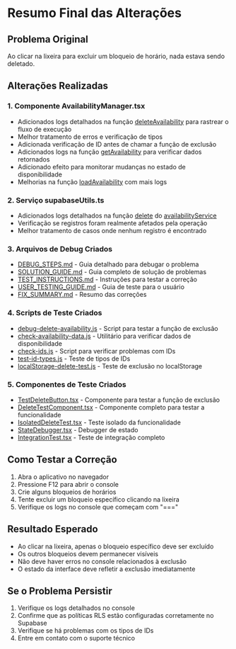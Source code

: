 # Resumo Final das Alterações

## Problema Original
Ao clicar na lixeira para excluir um bloqueio de horário, nada estava sendo deletado.

## Alterações Realizadas

### 1. Componente AvailabilityManager.tsx
- Adicionados logs detalhados na função [deleteAvailability](file:///c:/Users/vanes/OneDrive/%C3%81rea%20de%20Trabalho/Studio%20Nail%20App/nailApp%20-%20Copia/src/components/AvailabilityManager.tsx#L110-L182) para rastrear o fluxo de execução
- Melhor tratamento de erros e verificação de tipos
- Adicionada verificação de ID antes de chamar a função de exclusão
- Adicionados logs na função [getAvailability](file:///c:/Users/vanes/OneDrive/%C3%81rea%20de%20Trabalho/Studio%20Nail%20App/nailApp%20-%20Copia/src/components/AvailabilityManager.tsx#L75-L126) para verificar dados retornados
- Adicionado efeito para monitorar mudanças no estado de disponibilidade
- Melhorias na função [loadAvailability](file:///c:/Users/vanes/OneDrive/%C3%81rea%20de%20Trabalho/Studio%20Nail%20App/nailApp%20-%20Copia/src/components/AvailabilityManager.tsx#L61-L73) com mais logs

### 2. Serviço supabaseUtils.ts
- Adicionados logs detalhados na função [delete](file:///c:/Users/vanes/OneDrive/%C3%81rea%20de%20Trabalho/Studio%20Nail%20App/nailApp%20-%20Copia/src/utils/supabaseUtils.ts#L532-L559) do [availabilityService](file:///c:/Users/vanes/OneDrive/%C3%81rea%20de%20Trabalho/Studio%20Nail%20App/nailApp%20-%20Copia/src/utils/supabaseUtils.ts#L480-L584)
- Verificação se registros foram realmente afetados pela operação
- Melhor tratamento de casos onde nenhum registro é encontrado

### 3. Arquivos de Debug Criados
- [DEBUG_STEPS.md](file:///c:/Users/vanes/OneDrive/%C3%81rea%20de%20Trabalho/Studio%20Nail%20App/nailApp%20-%20Copia/DEBUG_STEPS.md) - Guia detalhado para debugar o problema
- [SOLUTION_GUIDE.md](file:///c:/Users/vanes/OneDrive/%C3%81rea%20de%20Trabalho/Studio%20Nail%20App/nailApp%20-%20Copia/SOLUTION_GUIDE.md) - Guia completo de solução de problemas
- [TEST_INSTRUCTIONS.md](file:///c:/Users/vanes/OneDrive/%C3%81rea%20de%20Trabalho/Studio%20Nail%20App/nailApp%20-%20Copia/TEST_INSTRUCTIONS.md) - Instruções para testar a correção
- [USER_TESTING_GUIDE.md](file:///c:/Users/vanes/OneDrive/%C3%81rea%20de%20Trabalho/Studio%20Nail%20App/nailApp%20-%20Copia/USER_TESTING_GUIDE.md) - Guia de teste para o usuário
- [FIX_SUMMARY.md](file:///c:/Users/vanes/OneDrive/%C3%81rea%20de%20Trabalho/Studio%20Nail%20App/nailApp%20-%20Copia/FIX_SUMMARY.md) - Resumo das correções

### 4. Scripts de Teste Criados
- [debug-delete-availability.js](file:///c:/Users/vanes/OneDrive/%C3%81rea%20de%20Trabalho/Studio%20Nail%20App/nailApp%20-%20Copia/debug-delete-availability.js) - Script para testar a função de exclusão
- [check-availability-data.js](file:///c:/Users/vanes/OneDrive/%C3%81rea%20de%20Trabalho/Studio%20Nail%20App/nailApp%20-%20Copia/check-availability-data.js) - Utilitário para verificar dados de disponibilidade
- [check-ids.js](file:///c:/Users/vanes/OneDrive/%C3%81rea%20de%20Trabalho/Studio%20Nail%20App/nailApp%20-%20Copia/check-ids.js) - Script para verificar problemas com IDs
- [test-id-types.js](file:///c:/Users/vanes/OneDrive/%C3%81rea%20de%20Trabalho/Studio%20Nail%20App/nailApp%20-%20Copia/test-id-types.js) - Teste de tipos de IDs
- [localStorage-delete-test.js](file:///c:/Users/vanes/OneDrive/%C3%81rea%20de%20Trabalho/Studio%20Nail%20App/nailApp%20-%20Copia/localStorage-delete-test.js) - Teste de exclusão no localStorage

### 5. Componentes de Teste Criados
- [TestDeleteButton.tsx](file:///c:/Users/vanes/OneDrive/%C3%81rea%20de%20Trabalho/Studio%20Nail%20App/nailApp%20-%20Copia/src/components/TestDeleteButton.tsx) - Componente para testar a função de exclusão
- [DeleteTestComponent.tsx](file:///c:/Users/vanes/OneDrive/%C3%81rea%20de%20Trabalho/Studio%20Nail%20App/nailApp%20-%20Copia/src/components/DeleteTestComponent.tsx) - Componente completo para testar a funcionalidade
- [IsolatedDeleteTest.tsx](file:///c:/Users/vanes/OneDrive/%C3%81rea%20de%20Trabalho/Studio%20Nail%20App/nailApp%20-%20Copia/IsolatedDeleteTest.tsx) - Teste isolado da funcionalidade
- [StateDebugger.tsx](file:///c:/Users/vanes/OneDrive/%C3%81rea%20de%20Trabalho/Studio%20Nail%20App/nailApp%20-%20Copia/StateDebugger.tsx) - Debugger de estado
- [IntegrationTest.tsx](file:///c:/Users/vanes/OneDrive/%C3%81rea%20de%20Trabalho/Studio%20Nail%20App/nailApp%20-%20Copia/IntegrationTest.tsx) - Teste de integração completo

## Como Testar a Correção

1. Abra o aplicativo no navegador
2. Pressione F12 para abrir o console
3. Crie alguns bloqueios de horários
4. Tente excluir um bloqueio específico clicando na lixeira
5. Verifique os logs no console que começam com "==="

## Resultado Esperado

- Ao clicar na lixeira, apenas o bloqueio específico deve ser excluído
- Os outros bloqueios devem permanecer visíveis
- Não deve haver erros no console relacionados à exclusão
- O estado da interface deve refletir a exclusão imediatamente

## Se o Problema Persistir

1. Verifique os logs detalhados no console
2. Confirme que as políticas RLS estão configuradas corretamente no Supabase
3. Verifique se há problemas com os tipos de IDs
4. Entre em contato com o suporte técnico